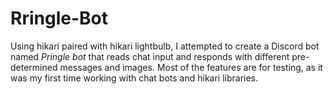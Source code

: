 # Rringle-Bot
Using hikari paired with hikari lightbulb, I attempted to create a Discord bot named *Pringle bot* that reads chat input and responds with different pre-determined messages and images. Most of the features are for testing, as it was my first time working with chat bots and hikari libraries.
